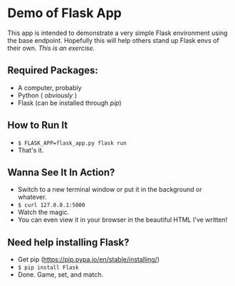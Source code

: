 # Demo of Flask App

This app is intended to demonstrate a very simple Flask environment using the
base endpoint. Hopefully this will help others stand up Flask envs of their
own. _This is an exercise._

## Required Packages:
- A computer, probably
- Python ( _obviously_ )
- Flask (can be installed through _pip_)

## How to Run It
- `$ FLASK_APP=flask_app.py flask run`
- That's it.

## Wanna See It In Action?
- Switch to a new terminal window or put it in the background or whatever.
- `$ curl 127.0.0.1:5000`
- Watch the magic.
- You can even view it in your browser in the beautiful HTML I've written!

## Need help installing Flask?
- Get pip (https://pip.pypa.io/en/stable/installing/)
- `$ pip install Flask`
- Done. Game, set, and match.
